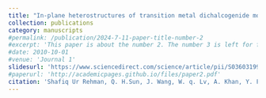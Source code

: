 ```yaml
---
title: "In-plane heterostructures of transition metal dichalcogenide monolayers with enhanced charge separation and effective overall water splitting"
collection: publications
category: manuscripts
#permalink: /publication/2024-7-11-paper-title-number-2
#excerpt: 'This paper is about the number 2. The number 3 is left for future work.'
#date: 2010-10-01
#venue: 'Journal 1'
slidesurl: 'https://www.sciencedirect.com/science/article/pii/S0360319924028453'
#paperurl: 'http://academicpages.github.io/files/paper2.pdf'
citation: 'Shafiq Ur Rehman, Q. H.Sun, J. Wang, W. q. Lv, A. Khan, Y. F. Liu, N. Mahmood, J. Xian, Int. j Hydrogen Energy, 80(2024)280–288'
---
```

